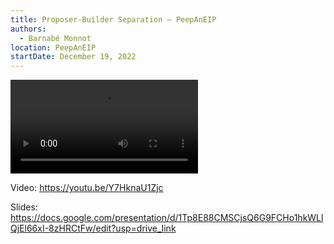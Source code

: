 ```yaml
---
title: Proposer-Builder Separation — PeepAnEIP
authors:
  - Barnabé Monnot
location: PeepAnEIP
startDate: December 19, 2022
---
```


<video src="https://youtu.be/Y7HknaU1Zjc"></video>

Video: <https://youtu.be/Y7HknaU1Zjc>

Slides: <https://docs.google.com/presentation/d/1Tp8E88CMSCjsQ6G9FCHo1hkWLlQjEl66xI-8zHRCtFw/edit?usp=drive_link>

